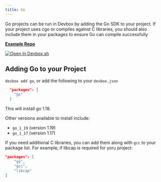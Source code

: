 ```yaml
---
title: Go
---
```


Go projects can be run in Devbox by adding the Go SDK to your project. If your project uses cgo or compiles against C libraries, you should also include them in your packages to ensure Go can compile successfully

[**Example Repo**](https://github.com/jetpack-io/devbox-examples/tree/main/development/go/hello-world)

[![Open In Devbox.sh](https://jetpack.io/img/devbox/open-in-devbox.svg)](https://devbox.sh/github.com/jetpack-io/devbox-examples?folder=development/go/hello-world)

## Adding Go to your Project

`devbox add go`, or add the following to your `devbox.json`

```json
  "packages": [
    "go"
  ]
```

This will install go 1.18. 

Other versions available to install include: 

  * `go_1_19` (version 1.19)
  * `go_1_17` (version 1.17)
  

If you need additional C libraries, you can add them along with `gcc` to your package list. For example, if libcap is required for yoru project: 

```json
"packages": [
    "go",
    "gcc", 
    "libcap"
]

